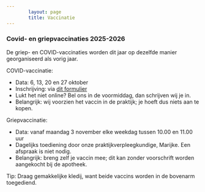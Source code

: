 ```yaml
---
        layout: page
        title: Vaccinatie
---
```


### Covid- en griepvaccinaties 2025-2026

De griep- en COVID-vaccinaties worden dit jaar op dezelfde manier georganiseerd als vorig jaar.

COVID-vaccinatie:

- Data: 6, 13, 20 en 27 oktober
- Inschrijving: via [dit formulier](https://docs.google.com/forms/d/e/1FAIpQLScJ4-4CaC1txMIoGF-q_1CduU43f1Xgz0L5AOalzQunfQZOLg/viewform?usp=header)
- Lukt het niet online? Bel ons in de voormiddag, dan schrijven wij je in.
- Belangrijk: wij voorzien het vaccin in de praktijk; je hoeft dus niets aan te kopen.

Griepvaccinatie:

- Data: vanaf maandag 3 november elke weekdag tussen 10.00 en 11.00 uur
- Dagelijks toediening door onze praktijkverpleegkundige, Marijke. Een afspraak is niet nodig.
- Belangrijk: breng zelf je vaccin mee; dit kan zonder voorschrift worden aangekocht bij de apotheek.

Tip: Draag gemakkelijke kledij, want beide vaccins worden in de bovenarm toegediend.
